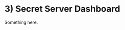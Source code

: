 [title]: # (Secret Server Dashboard)
[tags]: # (XXX)
[priority]: # (30)

# 3) Secret Server Dashboard
Something here.
